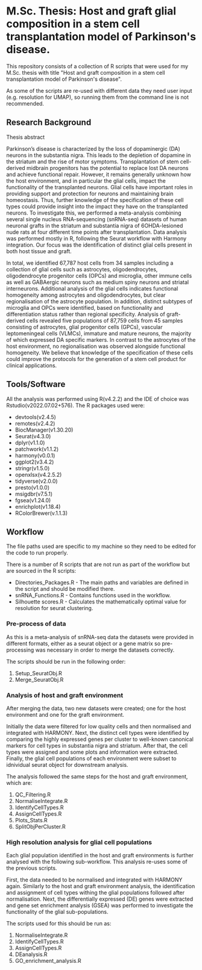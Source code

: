 # M.Sc. Thesis: Host and graft glial composition in a stem cell transplantation model of Parkinson's disease.

This repository consists of a collection of R scripts that were used for my M.Sc. thesis with title "Host and graft composition in a stem cell transplantation model of Parkinson's disease". 

As some of the scripts are re-used with different data they need user input (e.g. resolution for UMAP), so running them from the command line is not recommended.

## Research Background
Thesis abstract

Parkinson’s disease is characterized by the loss of dopaminergic (DA) neurons in the substantia nigra. This leads to the depletion of dopamine in the striatum and the rise of motor symptoms. Transplantation of stem cell-derived midbrain progenitors has the potential to replace lost DA neurons and achieve functional repair. However, it remains generally unknown how the host environment, and in particular the glial cells, impact the functionality of the transplanted neurons. Glial cells have important roles in providing support and protection for neurons and maintaining brain homeostasis. Thus, further knowledge of the specification of these cell types could provide insight into the impact they have on the transplanted neurons. To investigate this, we performed a meta-analysis combining several single nucleus RNA-sequencing (snRNA-seq) datasets of human neuronal grafts in the striatum and substantia nigra of 6OHDA-lesioned nude rats at four different time points after transplantation. Data analysis was performed mostly in R, following the Seurat workflow with Harmony integration. Our focus was the identification of distinct glial cells present in both host tissue and graft.

In total, we identified 67,787 host cells from 34 samples including a collection of glial cells such as astrocytes, oligodendrocytes, oligodendrocyte progenitor cells (OPCs) and microglia, other immune cells as well as GABAergic neurons such as medium spiny neurons and striatal interneurons. Additional analysis of the glial cells indicates functional homogeneity among astrocytes and oligodendrocytes, but clear regionalisation of the astrocyte population. In addition, distinct subtypes of microglia and OPCs were identified, based on functionality and differentiation status rather than regional specificity. Analysis of graft-derived cells revealed five populations of 87,759 cells from 45 samples consisting of astrocytes, glial progenitor cells (GPCs), vascular leptomeningeal cells (VLMCs), immature and mature neurons, the majority of which expressed DA specific markers. In contrast to the astrocytes of the host environment, no regionalisation was observed alongside functional homogeneity. We believe that knowledge of the specification of these cells could improve the protocols for the generation of a stem cell product for clinical applications.



## Tools/Software

All the analysis was performed using R(v4.2.2) and the IDE of choice was Rstudio(v2022.07.02+576). The R packages used were:

- devtools(v2.4.5)
- remotes(v2.4.2)
- BiocManager(v1.30.20)
- Seurat(v4.3.0)
- dplyr(v1.1.0)
- patchwork(v1.1.2)
- harmony(v0.0.1)
- ggplot2(v3.4.2)
- stringr(v1.5.0)
- openxlsx(v4.2.5.2)
- tidyverse(v2.0.0)
- presto(v1.0.0)
- msigdbr(v7.5.1)
- fgsea(v1.24.0)
- enrichplot(v1.18.4)
- RColorBrewer(v.1.1.3)


## Workflow
The file paths used are specific to my machine so they need to be edited for the code to run properly.

There is a number of R scripts that are not run as part of the workflow but are sourced in the R scripts:

- Directories_Packages.R - The main paths and variables are defined in the script and should be modified there.
- snRNA_Functions.R - Contains functions used in the workflow.
- Silhouette scores.R - Calculates the mathematically optimal value for resolution for seurat clustering.



### Pre-process of data
As this is a meta-analysis of snRNA-seq data the datasets were provided in different formats, either as a seurat object or a gene matrix so pre-processing was necessary in order to merge the datasets correctly.


The scripts should be run in the following order:
1. Setup_SeuratObj.R
2. Merge_SeuratObj.R


### Analysis of host and graft environment

After merging the data, two new datasets were created; one for the host environment and one for the graft environment.

Initially the data were filtered for low quality cells and then normalised and integrated with HARMONY. Next, the distinct cell types were identified by comparing the highly expressed genes per cluster to well-known canonical markers for cell types in substantia nigra and striatum. After that, the cell types were assigned and some plots and information were extracted. Finally, the glial cell populations of each environment were subset to idnividual seurat object for downstream analysis.

The analysis followed the same steps for the host and graft environment, which are: 

1. QC_Filtering.R
2. NormaliseIntegrate.R
3. IdentifyCellTypes.R
4. AssignCellTypes.R
5. Plots_Stats.R
6. SplitObjPerCluster.R


### High resolution analysis for glial cell populations

Each glial population identified in the host and graft environments is further analysed with the following sub-workflow. This analysis re-uses some of the previous scripts.

First, the data needed to be normalised and integrated with HARMONY again. Similarly to the host and graft environment analysis, the identification and assignment of cell types withing the glial populations followed after normalisation. Next, the differentially expressed (DE) genes were extracted and gene set enrichment analysis (GSEA) was performed to investigate the functionality of the glial sub-populations.

The scripts used for this should be run as:

1. NormaliseIntegrate.R
2. IdentifyCellTypes.R
3. AssignCellTypes.R
2. DEanalysis.R
3. GO_enrichment_analysis.R
